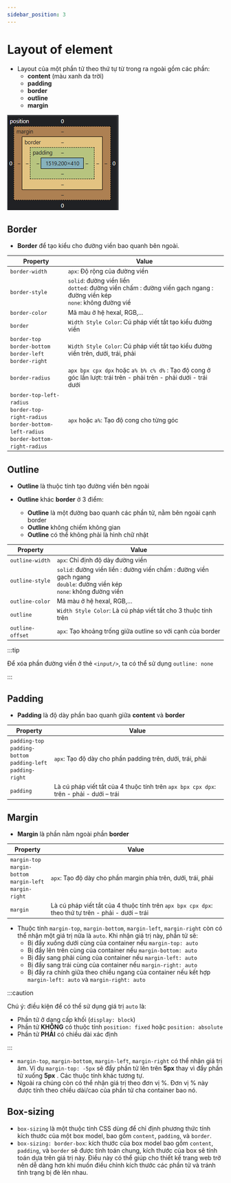 ```yaml
---
sidebar_position: 3
---
```


# Layout of element

- Layout của một phần tử theo thứ tự từ trong ra ngoài gồm các phần:
  - **content** (màu xanh da trời)
  - **padding**
  - **border**
  - **outline**
  - **margin**

![1695738282630](image/layout-of-element/1695738282630.png "Layout of an element")

## Border

- **Border** để tạo kiểu cho đường viền bao quanh bên ngoài.

| Property                                                                                                                   | Value                                                                                                                           |
| -------------------------------------------------------------------------------------------------------------------------- | ------------------------------------------------------------------------------------------------------------------------------- |
| `border-width`                                                                                                             | `apx`: Độ rộng của đường viền                                                                                                   |
| `border-style`                                                                                                             | `solid`: đường viền liền <br />`dotted`: đường viền chấm : đường viền gạch ngang : đường viền kép<br /> `none`: không đường viề |
| `border-color`                                                                                                             | Mã màu ở hệ hexal, RGB,...                                                                                                      |
| `border`                                                                                                                   | `Width Style Color`: Cú pháp viết tắt tạo kiểu đường viền                                                                       |
| `border-top`<br />`border-bottom`<br />`border-left`<br />`border-right`                                                   | `Width Style Color`: Cú pháp viết tắt tạo kiểu đường viền trên, dưới, trái, phải                                                |
| `border-radius`                                                                                                            | `apx bpx cpx dpx` hoặc `a% b% c% d%` : Tạo độ cong ở góc lần lượt: trái trên - phải trên - phải dưới - trái dưới                |
| `border-top-left-radius`<br />`border-top-right-radius`<br />`border-bottom-left-radius`<br />`border-bottom-right-radius` | `apx` hoặc `a%`: Tạo độ cong cho từng góc                                                                                       |

## Outline

- **Outline** là thuộc tính tạo đường viền bên ngoài
- **Outline** khác **border** ở 3 điểm:

  - **Outline** là một đường bao quanh các phần tử, nằm bên ngoài cạnh border
  - **Outline** không chiếm không gian
  - **Outline** có thể không phải là hình chữ nhật

| Property         | Value                                                                                                                           |
| ---------------- | ------------------------------------------------------------------------------------------------------------------------------- |
| `outline-width`  | `apx`: Chỉ định độ dày đường viền                                                                                               |
| `outline-style`  | `solid`: đường viền liền : đường viền chấm : đường viền gạch ngang <br />`double`: đường viền kép<br />`none`: không đường viền |
| `outline-color`  | Mã màu ở hệ hexal, RGB,…                                                                                                        |
| `outline`        | `Width Style Color`: Là cú pháp viết tắt cho 3 thuộc tính trên                                                                  |
| `outline-offset` | `apx`: Tạo khoảng trống giữa outline so với cạnh của border                                                                     |

:::tip

Để xóa phần đường viền ở thẻ `<input/>`, ta có thể sử dụng `outline: none`

:::

## Padding

- **Padding** là độ dày phần bao quanh giữa **content** và **border**

| Property                                                                     | Value                                                                                  |
| ---------------------------------------------------------------------------- | -------------------------------------------------------------------------------------- |
| `padding-top`<br />`padding-bottom`<br />`padding-left`<br />`padding-right` | `apx`: Tạo độ dày cho phần padding trên, dưới, trái, phải                              |
| `padding`                                                                    | Là cú pháp viết tắt của 4 thuộc tính trên `apx bpx cpx dpx`: trên - phải - dưới – trái |

## Margin

- **Margin** là phần nằm ngoài phần **border**

| Property                                                                 | Value                                                                                              |
| ------------------------------------------------------------------------ | -------------------------------------------------------------------------------------------------- |
| `margin-top`<br />`margin-bottom`<br />`margin-left`<br />`margin-right` | `apx`: Tạo độ dày cho phần margin phía trên, dưới, trái, phải                                      |
| `margin`                                                                 | Là cú pháp viết tắt của 4 thuộc tính trên `apx bpx cpx dpx`: theo thứ tự trên - phải - dưới – trái |

- Thuộc tính `margin-top`, `margin-bottom`, `margin-left`, `margin-right` còn có thể nhận một giá trị nữa là `auto`. Khi nhận giá trị này, phần tử sẽ:
  - Bị đẩy xuống dưới cùng của container nếu `margin-top: auto`
  - Bị đẩy lên trên cùng của container nếu `margin-bottom: auto`
  - Bị đẩy sang phải cùng của container nếu `margin-left: auto`
  - Bị đẩy sang trái cùng của container nếu `margin-right: auto`
  - Bị đẩy ra chính giữa theo chiều ngang của container nếu kết hợp `margin-left: auto` và `margin-right: auto`

:::caution

Chú ý: điều kiện để có thể sử dụng giá trị `auto` là:

- Phần tử ở dạng cấp khối (`display: block`)
- Phần tử **KHÔNG** có thuộc tính `position: fixed` hoặc `position: absolute`
- Phần tử **PHẢI** có chiều dài xác định

:::

- `margin-top`, `margin-bottom`, `margin-left`, `margin-right` có thể nhận giá trị âm. Ví dụ `margin-top: -5px` sẽ đẩy phần tử lên trên **5px** thay vì đẩy phần tử xuống **5px** . Các thuộc tính khác tương tự.
- Ngoài ra chúng còn có thể nhận giá trị theo đơn vị %. Đơn vị % này được tính theo chiều dài/cao của phần tử cha container bao nó.

## Box-sizing

- `box-sizing` là một thuộc tính CSS dùng để chỉ định phương thức tính kích thước của một box model, bao gồm `content`, `padding`, và `border`.
- `box-sizing: border-box`: kích thước của box model bao gồm `content`, `padding`, và `border` sẽ được tính toán chung, kích thước của box sẽ tính toán dựa trên giá trị này. Điều này có thể giúp cho thiết kế trang web trở nên dễ dàng hơn khi muốn điều chỉnh kích thước các phần tử và tránh tình trạng bị đè lên nhau.
